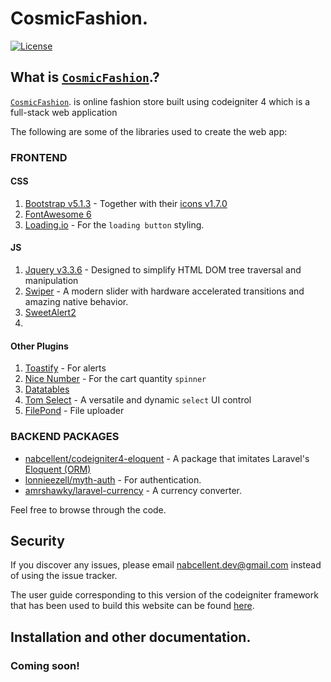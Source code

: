 # CosmicFashion.
[![License](https://poser.pugx.org/nabcellent/laravel-kyanda/license)](https://github.com/Nabcellent/laravel-kyanda/blob/master/LICENSE.md)

## What is [`CosmicFashion`](https://cosmicfashion.nosterlab.com/).?

[`CosmicFashion`](https://cosmicfashion.nosterlab.com/). is online fashion store built using codeigniter 4 which is a full-stack web application

The following are some of the libraries used to create the web app:
### FRONTEND

#### CSS
1. [Bootstrap v5.1.3](https://getbootstrap.com/) - Together with their [icons v1.7.0](https://icons.getbootstrap.com/)
2. [FontAwesome 6](https://fontawesome.com/)
3. [Loading.io](https://loading.io/) - For the `loading button` styling.

#### JS
1. [Jquery v3.3.6](https://jquery.com/) - Designed to simplify HTML DOM tree traversal and manipulation
2. [Swiper](https://swiperjs.com/) - A modern slider with hardware accelerated transitions and amazing native behavior.
3. [SweetAlert2](https://sweetalert2.github.io/)
4. 

#### Other Plugins
1. [Toastify](https://apvarun.github.io/toastify-js/) - For alerts
2. [Nice Number](https://github.com/joshua-s/jquery.nice-number) - For the cart quantity `spinner`
3. [Datatables](https://datatables.net/)
4. [Tom Select](https://tom-select.js.org/) - A versatile and dynamic `select` UI control
5. [FilePond](https://pqina.nl/filepond/) - File uploader

### BACKEND PACKAGES
* [nabcellent/codeigniter4-eloquent](https://packagist.org/packages/nabcellent/codeigniter4-eloquent) - A package that imitates Laravel's [Eloquent (ORM)](https://laravel.com/docs/8.x/eloquent)
* [lonnieezell/myth-auth](https://github.com/lonnieezell/myth-auth) - For authentication.
* [amrshawky/laravel-currency](https://github.com/amrshawky/laravel-currency) - A currency converter.

Feel free to browse through the code.

## Security

If you discover any issues, please email [nabcellent.dev@gmail.com](mailto:nabcellent.dev@gmail.com) instead of using the issue tracker.

The user guide corresponding to this version of the codeigniter framework that has been used to build this website can
be found
[here](https://codeigniter.com/user_guide/intro/index.html#).

## Installation and other documentation.

### Coming soon!
